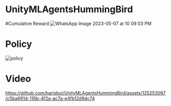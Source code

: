 # UnityMLAgentsHummingBird

#Cumulative Reward
![WhatsApp Image 2023-05-07 at 10 09 03 PM](https://github.com/harisboi/UnityMLAgentsHummingBird/assets/125253097/137844a5-4344-4017-a888-3d0a10d78a9f)

# Policy
![policy](https://github.com/harisboi/UnityMLAgentsHummingBird/assets/125253097/b41faea1-25e2-47a0-9562-2754decc3e32)

# Video
https://github.com/harisboi/UnityMLAgentsHummingBird/assets/125253097/c5ba691d-116b-4f2a-ac7a-e4fb12d9dc74

